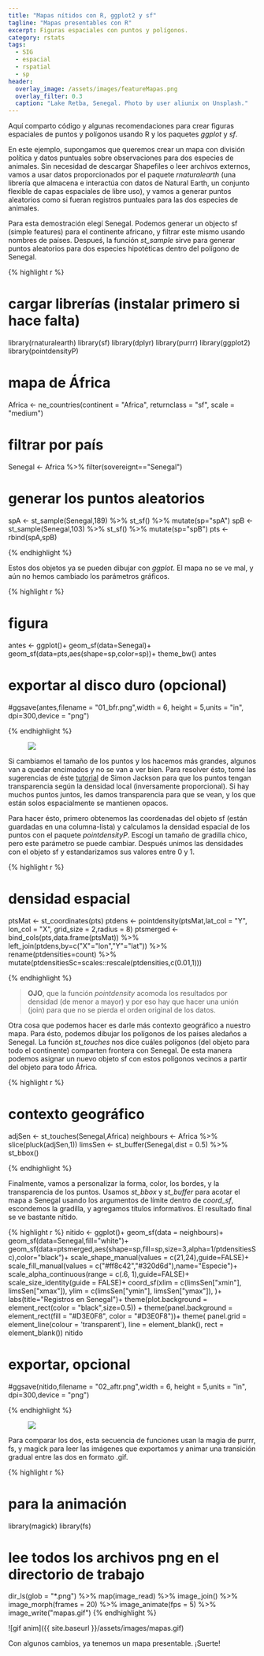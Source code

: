 ```yaml
---
title: "Mapas nítidos con R, ggplot2 y sf"
tagline: "Mapas presentables con R"
excerpt: Figuras espaciales con puntos y polígonos.
category: rstats
tags:
  - SIG
  - espacial
  - rspatial
  - sp
header: 
  overlay_image: /assets/images/featureMapas.png
  overlay_filter: 0.3
  caption: "Lake Retba, Senegal. Photo by user aliunix on Unsplash."
---
```


Aquí comparto código y algunas recomendaciones para crear figuras espaciales de puntos y polígonos usando R y los paquetes _ggplot_ y _sf_. 

En este ejemplo, supongamos que queremos crear un mapa con división política y datos puntuales sobre observaciones para dos especies de animales. Sin necesidad de descargar Shapefiles o leer archivos externos, vamos a usar datos proporcionados por el paquete _rnaturalearth_ (una librería que almacena e interactúa con datos de Natural Earth, un conjunto flexible de capas espaciales de libre uso), y vamos a generar puntos aleatorios como si fueran registros puntuales para las dos especies de animales. 

Para esta demostración elegí Senegal. Podemos generar un objecto sf (simple features) para el continente africano, y filtrar este mismo usando nombres de países. Despueś, la función _st\_sample_ sirve para generar puntos aleatorios para dos especies hipotéticas dentro del polígono de Senegal. 

{% highlight r %}
# cargar librerías (instalar primero si hace falta)
library(rnaturalearth)
library(sf)
library(dplyr)
library(purrr)
library(ggplot2)
library(pointdensityP)

# mapa de África
Africa <- ne_countries(continent = "Africa", returnclass = "sf", scale = "medium")
# filtrar por país
Senegal <- Africa %>% filter(sovereignt=="Senegal")

# generar los puntos aleatorios
spA <- st_sample(Senegal,189) %>% st_sf() %>% mutate(sp="spA")
spB <- st_sample(Senegal,103) %>% st_sf() %>% mutate(sp="spB")
pts <- rbind(spA,spB)

{% endhighlight %}

Estos dos objetos ya se pueden dibujar con _ggplot_. El mapa no se ve mal, y aún no hemos cambiado los parámetros gráficos. 

{% highlight r %}
# figura 
antes <- 
  ggplot()+
  geom_sf(data=Senegal)+
  geom_sf(data=pts,aes(shape=sp,color=sp))+
  theme_bw()
antes
# exportar al disco duro (opcional)
#ggsave(antes,filename = "01_bfr.png",width = 6, height = 5,units = "in", dpi=300,device = "png")

{% endhighlight %}

<figure>
  <a href="/assets/images/01_bfr.png"><img src="/assets/images/01_bfr.png"></a>
   <figcaption></figcaption>
</figure>

Si cambiamos el tamaño de los puntos y los hacemos más grandes, algunos van a quedar encimados y no se van a ver bien. Para resolver ésto, tomé las sugerencias de éste [tutorial](https://drsimonj.svbtle.com/pretty-scatter-plots-with-ggplot2) de Simon Jackson para que los puntos tengan transparencia según la densidad local (inversamente proporcional). Si hay muchos puntos juntos, les damos transparencia para que se vean, y los que están solos espacialmente se mantienen opacos. 

Para hacer ésto, primero obtenemos las coordenadas del objeto sf (están guardadas en una columna-lista) y calculamos la densidad espacial de los puntos con el paquete _pointdensityP_. Escogí un tamaño de gradilla chico, pero este parámetro se puede cambiar. Después unimos las densidades con el objeto sf y estandarizamos sus valores entre 0 y 1. 

{% highlight r %}
# densidad espacial
ptsMat <- st_coordinates(pts)
ptdens <- pointdensity(ptsMat,lat_col = "Y",
                       lon_col = "X", grid_size = 2,radius = 8)
ptsmerged <- bind_cols(pts,data.frame(ptsMat)) %>% left_join(ptdens,by=c("X"="lon","Y"="lat")) %>% 
  rename(ptdensities=count) %>%
  mutate(ptdensitiesSc=scales::rescale(ptdensities,c(0.01,1)))

{% endhighlight %}

> **OJO**, que la función _pointdensity_ acomoda los resultados por densidad (de menor a mayor) y por eso hay que hacer una unión (join) para que no se pierda el orden original de los datos.  

Otra cosa que podemos hacer es darle más contexto geográfico a nuestro mapa. Para ésto, podemos dibujar los polígonos de los países aledaños a Senegal. La función _st\_touches_ nos dice cuáles polígonos (del objeto para todo el continente) comparten frontera con Senegal. De esta manera podemos asignar un nuevo objeto sf con estos polígonos vecinos a partir del objeto para todo África. 

{% highlight r %}
# contexto geográfico
adjSen <- st_touches(Senegal,Africa)
neighbours <- Africa %>% slice(pluck(adjSen,1))
limsSen <- st_buffer(Senegal,dist = 0.5) %>% st_bbox()

{% endhighlight %}

Finalmente, vamos a personalizar la forma, color, los bordes, y la transparencia de los puntos. Usamos _st\_bbox_ y _st\_buffer_ para acotar el mapa a Senegal usando los argumentos de límite dentro de _coord\_sf_, escondemos la gradilla, y agregamos títulos informativos. El resultado final se ve bastante nítido. 

{% highlight r %}
nitido <- 
  ggplot()+
  geom_sf(data = neighbours)+
  geom_sf(data=Senegal,fill="white")+
  geom_sf(data=ptsmerged,aes(shape=sp,fill=sp,size=3,alpha=1/ptdensitiesSc),color="black")+
  scale_shape_manual(values = c(21,24),guide=FALSE)+
  scale_fill_manual(values = c("#ff8c42","#320d6d"),name="Especie")+
  scale_alpha_continuous(range = c(.6, 1),guide=FALSE)+
  scale_size_identity(guide = FALSE)+
  coord_sf(xlim = c(limsSen["xmin"], limsSen["xmax"]), 
           ylim = c(limsSen["ymin"], limsSen["ymax"]),
  )+
  labs(title="Registros en Senegal")+
  theme(plot.background = element_rect(color = "black",size=0.5)) +
  theme(panel.background = element_rect(fill = "#D3E0F8", color = "#D3E0F8"))+
  theme(
    panel.grid = element_line(colour = 'transparent'), 
    line = element_blank(), 
    rect = element_blank())
nitido
# exportar, opcional
#ggsave(nitido,filename = "02_aftr.png",width = 6, height = 5,units = "in", dpi=300,device = "png")

{% endhighlight %}


<figure>
  <a href="/assets/images/02_aftr.png"><img src="/assets/images/02_aftr.png"></a>
   <figcaption></figcaption>
</figure>

Para comparar los dos, esta secuencia de funciones usan la magia de purrr, fs, y magick para leer las imágenes que exportamos y animar una transición gradual entre las dos en formato .gif. 

{% highlight r %}
# para la animación
library(magick)
library(fs)
# lee todos los archivos png en el directorio de trabajo
dir_ls(glob = "*.png") %>% map(image_read) %>% 
  image_join() %>% image_morph(frames = 20) %>%
  image_animate(fps = 5) %>% 
  image_write("mapas.gif")
{% endhighlight %}

![gif anim]({{ site.baseurl }}/assets/images/mapas.gif)

Con algunos cambios, ya tenemos un mapa presentable.
¡Suerte!
